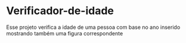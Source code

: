 # Verificador-de-idade
Esse projeto verifica a idade de uma pessoa com base no ano inserido mostrando também uma figura correspondente
